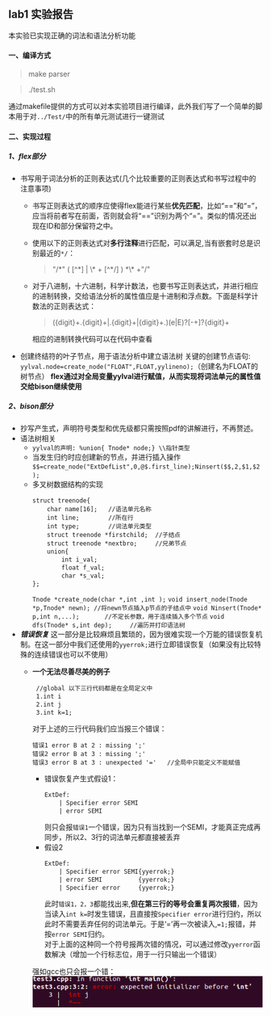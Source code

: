 
## lab1 实验报告
本实验已实现正确的词法和语法分析功能
#### 一、编译方式
> make parser

> ./test.sh

通过makefile提供的方式可以对本实验项目进行编译，此外我们写了一个简单的脚本用于对`../Test/`中的所有单元测试进行一键测试
#### 二、实现过程
##### 1、flex部分
* 书写用于词法分析的正则表达式(几个比较重要的正则表达式和书写过程中的注意事项)
  * 书写正则表达式的顺序应使得flex能进行某些**优先匹配**，比如“\==”和“=”，应当将前者写在前面，否则就会将“==”识别为两个“=”。类似的情况还出现在ID和部分保留符之中。
  * 使用以下的正则表达式对**多行注释**进行匹配，可以满足,当有嵌套时总是识别最近的`*/`：
    > "/\*" ( [\^\*] | \\\* + [\^\*/] ) \*\\\* +"/"
  * 对于八进制，十六进制，科学计数法，也要书写正则表达式，并进行相应的进制转换，交给语法分析的属性值应是十进制和浮点数。下面是科学计数法的正则表达式：
    > ({digit}+\.{digit}+|\.{digit}+|{digit}+\.)(e|E)?[-+]?{digit}+

    相应的进制转换代码可以在代码中查看
    

* 创建终结符的叶子节点，用于语法分析中建立语法树
  关键的创建节点语句:
  `yylval.node=create_node("FLOAT",FLOAT,yylineno);`（创建名为FLOAT的树节点）
  **flex通过对全局变量yylval进行赋值，从而实现将词法单元的属性值交给bison继续使用**
##### 2、bison部分
* 抄写产生式，声明符号类型和优先级都只需按照pdf的讲解进行，不再赘述。
* 语法树相关
  * `yylval的声明: %union{ Tnode* node;} \\指针类型`
  * 当发生归约时应创建新的节点，并进行插入操作
  `$$=create_node("ExtDefList",0,@$.first_line);Ninsert($$,2,$1,$2);`
  * 多叉树数据结构的实现
    ```
    struct treenode{
    	char name[16];   //语法单元名称
    	int line;        //所在行
    	int type;        //词法单元类型
    	struct treenode *firstchild;  //子结点
    	struct treenode *nextbro;     //兄弟节点
    	union{
    		int i_val;
    		float f_val;
    		char *s_val;
    };
    ```
	`Tnode *create_node(char *,int ,int );`
	`void insert_node(Tnode *p,Tnode* newn); //将newn节点插入p节点的子结点中`
	`void Ninsert(Tnode* p,int n,...);       //不定长参数，用于连续插入多个节点`
	`void dfs(Tnode* s,int dep);     //遍历并打印语法树`
* ***错误恢复***
  这一部分是比较麻烦且繁琐的，因为很难实现一个万能的错误恢复机制。在这一部分中我们还使用的`yyerrok;`进行立即错误恢复（如果没有比较特殊的连续错误也可以不使用）
  * **一个无法尽善尽美的例子**
    ```
     //global 以下三行代码都是在全局定义中
     1.int i
     2.int j
     3.int k=1;
    ```
    对于上述的三行代码我们应当报三个错误：
    ```
    错误1 error B at 2 : missing ';'
    错误2 error B at 3 : missing ';'
    错误3 error B at 3 : unexpected '='   //全局中只能定义不能赋值
    ```
	* 错误恢复产生式假设1：
	  ```
	  ExtDef:
	      | Specifier error SEMI
		  | error SEMI
	  ```
	  则只会报`错误1`一个错误，因为只有当找到一个SEMI，才能真正完成再同步，所以2、3行的词法单元都直接被丢弃
	* 假设2
	  ```
	  ExtDef:
	      | Specifier error SEMI{yyerrok;}
		  | error SEMI          {yyerrok;}
		  | Specifier error     {yyerrok;}
	  ```
	  此时`错误1，2，3`都能找出来,**但在第三行的等号会重复两次报错**，因为当读入`int k=`时发生错误，且直接按`Specifier error`进行归约，所以此时不需要丢弃任何的词法单元。于是‘=’再一次被读入,`=1;`报错，并按`error SEMI`归约。  
      对于上面的这种同一个符号报两次错的情况，可以通过修改`yyerror`函数解决（增加一个行标志位，用于一行只输出一个错误）
	
	强如gcc也只会报一个错：
	![](Screenshot%20from%202023-03-22%2019-31-32.png)